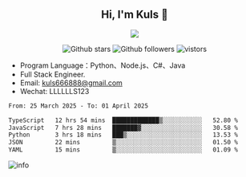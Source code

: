 <h2 align="center"> Hi, I'm Kuls 👋 </h2>
<p align="center">
    <p align="center">
        <img src=" https://avatars.githubusercontent.com/u/42165104?s=460&u=5c7fbf0bce7d4b38a15a44676e6f64b529e47598&v=4"/>
    </p>
    <p align="center">
      <img src="https://img.shields.io/github/stars/hellokuls?style=social" alt="Github stars" />
      <img src="https://img.shields.io/github/followers/hellokuls?style=social" alt="Github followers" />
      <img src="https://visitor-badge.glitch.me/badge?page_id=hellokuls.readme" alt="vistors" />
    </p>
</p>

- Program Language：Python、Node.js、C#、Java
- Full Stack Engineer.
- Email: kuls666888@gmail.com
- Wechat: LLLLLLS123

<!--START_SECTION:waka-->

```txt
From: 25 March 2025 - To: 01 April 2025

TypeScript   12 hrs 54 mins  █████████████▒░░░░░░░░░░░   52.80 %
JavaScript   7 hrs 28 mins   ███████▓░░░░░░░░░░░░░░░░░   30.58 %
Python       3 hrs 18 mins   ███▒░░░░░░░░░░░░░░░░░░░░░   13.53 %
JSON         22 mins         ▒░░░░░░░░░░░░░░░░░░░░░░░░   01.50 %
YAML         15 mins         ▒░░░░░░░░░░░░░░░░░░░░░░░░   01.09 %
```

<!--END_SECTION:waka-->

![info](https://github-readme-stats.vercel.app/api?username=hellokuls&show_icons=true&count_private=true&hide=prs&theme=default_repocard)


